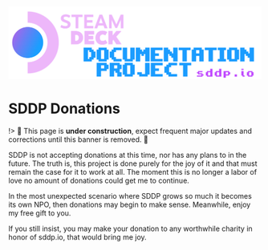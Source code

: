 ![The Steam Deck Documentation Project](../_media/SDDP_Logo_v3.1_xp.png)

# SDDP Donations

!> :construction: This page is **under construction**, expect frequent major
updates and corrections until this banner is removed. :construction:

SDDP is not accepting donations at this time, nor has any plans to in the
future. The truth is, this project is done purely for the joy of it and that
must remain the case for it to work at all. The moment this is no longer a labor
of love no amount of donations could get me to continue.

In the most unexpected scenario where SDDP grows so much it becomes its own NPO,
then donations may begin to make sense. Meanwhile, enjoy my free gift to you.

If you still insist, you may make your donation to any worthwhile charity in
honor of sddp.io, that would bring me joy.
